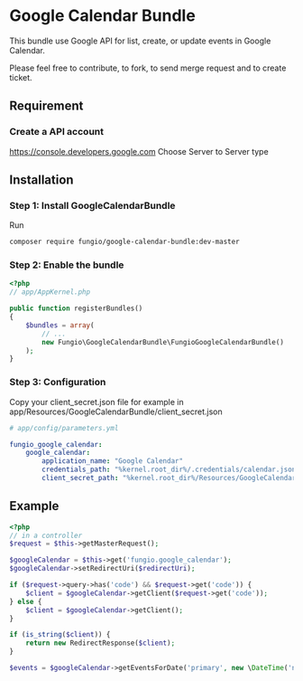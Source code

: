 # Google Calendar Bundle

This bundle use Google API for list, create, or update events in Google Calendar.

Please feel free to contribute, to fork, to send merge request and to create ticket.

## Requirement
### Create a API account

https://console.developers.google.com
Choose Server to Server type

## Installation
### Step 1: Install GoogleCalendarBundle

Run

```bash
composer require fungio/google-calendar-bundle:dev-master
```

### Step 2: Enable the bundle

``` php
<?php
// app/AppKernel.php

public function registerBundles()
{
    $bundles = array(
        // ...
        new Fungio\GoogleCalendarBundle\FungioGoogleCalendarBundle()
    );
}
```

### Step 3: Configuration

Copy your client_secret.json file for example in app/Resources/GoogleCalendarBundle/client_secret.json

```yml
# app/config/parameters.yml

fungio_google_calendar:
    google_calendar:
        application_name: "Google Calendar"
        credentials_path: "%kernel.root_dir%/.credentials/calendar.json"
        client_secret_path: "%kernel.root_dir%/Resources/GoogleCalendarBundle/client_secret.json"
```


## Example

``` php
<?php
// in a controller
$request = $this->getMasterRequest();

$googleCalendar = $this->get('fungio.google_calendar');
$googleCalendar->setRedirectUri($redirectUri);

if ($request->query->has('code') && $request->get('code')) {
    $client = $googleCalendar->getClient($request->get('code'));
} else {
    $client = $googleCalendar->getClient();
}

if (is_string($client)) {
    return new RedirectResponse($client);
}

$events = $googleCalendar->getEventsForDate('primary', new \DateTime('now');
```